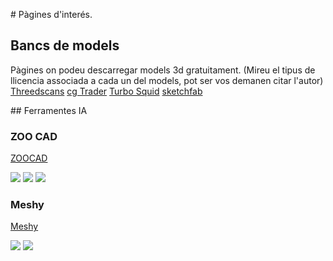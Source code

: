 # Pàgines d'interés.


## Bancs de models
Pàgines on podeu descarregar models 3d gratuitament. (Mireu el tipus de llicencia associada a cada un del models, pot ser vos demanen citar l'autor)
[Threedscans](https://threedscans.com/)
[cg Trader](https://www.cgtrader.com/)
[Turbo Squid](https://www.turbosquid.com/)
[sketchfab](https://sketchfab.com/)

## Ferramentes IA

### ZOO CAD

[ZOOCAD](https://zoo.dev/)

![](./IMG/PÀG/zoo.png)
![](./IMG/PÀG/zooapp.png)
![](./IMG/PÀG/text2cad.png)

### Meshy
[Meshy](https://www.meshy.ai/discover)


![](./IMG/PÀG/MESHY.png)
![](./IMG/PÀG/IMAGE23D.png)